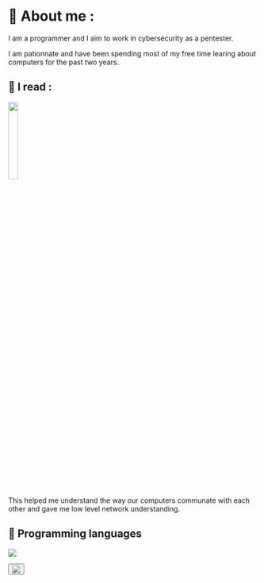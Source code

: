 # 🛜 About me :

I am a programmer and I aim to work in cybersecurity as a pentester.

I am pationnate and have been spending most of my free time learing about computers for the past two years.

## 📕 I read :

<img src="https://m.media-amazon.com/images/I/91LMg3sFl1L._AC_UF1000,1000_QL80_.jpg" width=20% height=20%>

This helped me understand the way our computers communate with each other and gave me low level network understanding.


## 🤖 Programming languages

<img class="icon-preview ld" src="/icons/1001tracklists.svg">

<button class="grid-item__preview copy-button copy-svg" title="Rust SVG"><img class="icon-preview ld" src="/icons/rust.svg"></button>


